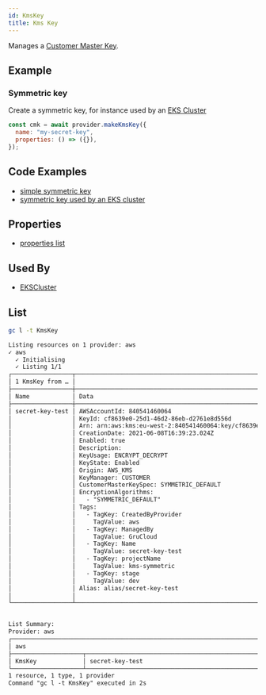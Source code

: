 ```yaml
---
id: KmsKey
title: Kms Key
---
```


Manages a [Customer Master Key](https://docs.aws.amazon.com/kms/latest/developerguide/concepts.html#master_keys).

## Example

### Symmetric key

Create a symmetric key, for instance used by an [EKS Cluster](../EKS/EksCluster)

```js
const cmk = await provider.makeKmsKey({
  name: "my-secret-key",
  properties: () => ({}),
});
```

## Code Examples

- [simple symmetric key](https://github.com/grucloud/grucloud/blob/main/examples/aws/kms/symmetric/iac.js)
- [symmetric key used by an EKS cluster](https://github.com/grucloud/grucloud/blob/main/packages/modules/aws/kms/eks/iac.js)

## Properties

- [properties list](https://docs.aws.amazon.com/AWSJavaScriptSDK/latest/AWS/KMS.html#createKey-property)

## Used By

- [EKSCluster](../EKS/EksCluster)

## List

```sh
gc l -t KmsKey
```

```txt
Listing resources on 1 provider: aws
✓ aws
  ✓ Initialising
  ✓ Listing 1/1
┌─────────────────┬───────────────────────────────────────────────────────────────────────────┐
│ 1 KmsKey from … │                                                                           │
├─────────────────┼────────────────────────────────────────────────────────────────────┬──────┤
│ Name            │ Data                                                               │ Our  │
├─────────────────┼────────────────────────────────────────────────────────────────────┼──────┤
│ secret-key-test │ AWSAccountId: 840541460064                                         │ Yes  │
│                 │ KeyId: cf8639e0-25d1-46d2-86eb-d2761e8d556d                        │      │
│                 │ Arn: arn:aws:kms:eu-west-2:840541460064:key/cf8639e0-25d1-46d2-86… │      │
│                 │ CreationDate: 2021-06-08T16:39:23.024Z                             │      │
│                 │ Enabled: true                                                      │      │
│                 │ Description:                                                       │      │
│                 │ KeyUsage: ENCRYPT_DECRYPT                                          │      │
│                 │ KeyState: Enabled                                                  │      │
│                 │ Origin: AWS_KMS                                                    │      │
│                 │ KeyManager: CUSTOMER                                               │      │
│                 │ CustomerMasterKeySpec: SYMMETRIC_DEFAULT                           │      │
│                 │ EncryptionAlgorithms:                                              │      │
│                 │   - "SYMMETRIC_DEFAULT"                                            │      │
│                 │ Tags:                                                              │      │
│                 │   - TagKey: CreatedByProvider                                      │      │
│                 │     TagValue: aws                                                  │      │
│                 │   - TagKey: ManagedBy                                              │      │
│                 │     TagValue: GruCloud                                             │      │
│                 │   - TagKey: Name                                                   │      │
│                 │     TagValue: secret-key-test                                      │      │
│                 │   - TagKey: projectName                                            │      │
│                 │     TagValue: kms-symmetric                                        │      │
│                 │   - TagKey: stage                                                  │      │
│                 │     TagValue: dev                                                  │      │
│                 │ Alias: alias/secret-key-test                                       │      │
│                 │                                                                    │      │
└─────────────────┴────────────────────────────────────────────────────────────────────┴──────┘


List Summary:
Provider: aws
┌────────────────────────────────────────────────────────────────────────────────────────────┐
│ aws                                                                                        │
├────────────────────┬───────────────────────────────────────────────────────────────────────┤
│ KmsKey             │ secret-key-test                                                       │
└────────────────────┴───────────────────────────────────────────────────────────────────────┘
1 resource, 1 type, 1 provider
Command "gc l -t KmsKey" executed in 2s
```
